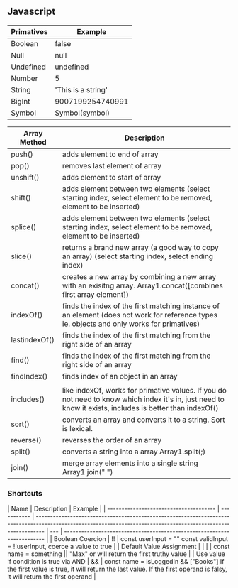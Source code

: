 ## Javascript

| Primatives | Example            |
| ---------- | ------------------ |
| Boolean    | false              |
| Null       | null               |
| Undefined  | undefined          |
| Number     | 5                  |
| String     | 'This is a string' |
| BigInt     | 9007199254740991   |
| Symbol     | Symbol(symbol)     |

| Array Method  | Description                                                                                                                                              |
| ------------- | -------------------------------------------------------------------------------------------------------------------------------------------------------- |
| push()        | adds element to end of array                                                                                                                             |
| pop()         | removes last element of array                                                                                                                            |
| unshift()     | adds element to start of array                                                                                                                           |
| shift()       | adds element between two elements (select starting index, select element to be removed, element to be inserted)                                          |
| splice()      | adds element between two elements (select starting index, select element to be removed, element to be inserted)                                          |
| slice()       | returns a brand new array (a good way to copy an array) (select starting index, select ending index)                                                     |
| concat()      | creates a new array by combining a new array with an exisitng array. Array1.concat([combines first array element])                                       |
| indexOf()     | finds the index of the first matching instance of an element (does not work for reference types ie. objects and only works for primatives)               |
| lastindexOf() | finds the index of the first matching from the right side of an array                                                                                    |
| find()        | finds the index of the first matching from the right side of an array                                                                                    |
| findIndex()   | finds index of an object in an array                                                                                                                     |
|               |
| includes()    | like indexOf, works for primative values. If you do not need to know which index it's in, just need to know it exists, includes is better than indexOf() |
| sort()        | converts an array and converts it to a string. Sort is lexical.                                                                                          |
| reverse()     | reverses the order of an array                                                                                                                           |
| split()       | converts a string into a array Array1.split(;)                                                                                                           |
| join()        | merge array elements into a single string Array1.join(" ")                                                                                               |

### Shortcuts

| Name                                   | Description | Example                                                                                                                                                         |
| -------------------------------------- | ----------- | --------------------------------------------------------------------------------------------------------------------------------------------------------------- | --- | ----------------------------------------------------------------------- |
| Boolean Coercion                       | !!          | const userInput = "" const validInput = !!userInput, coerce a value to true                                                                                     |
| Default Value Assignment               |             |                                                                                                                                                                 |     | const name = something \|\| "Max" or will return the first truthy value |
| Use value if condition is true via AND | &&          | const name = isLoggedIn && ["Books"] If the first value is true, it will return the last value. If the first operand is falsy, it will return the first operand |
